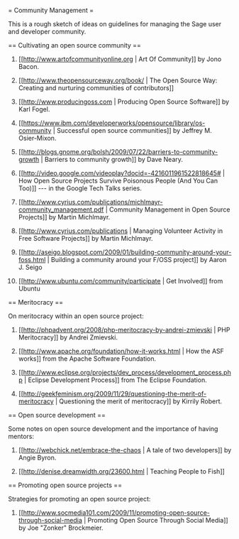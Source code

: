 = Community Management =

This is a rough sketch of ideas on guidelines for managing the Sage user and developer community.


== Cultivating an open source community ==

 1. [[http://www.artofcommunityonline.org | Art Of Community]] by Jono Bacon.
 
 1. [[http://www.theopensourceway.org/book/ | The Open Source Way: Creating and nurturing communities of contributors]]

 1. [[http://www.producingoss.com | Producing Open Source Software]] by Karl Fogel.

 1. [[https://www.ibm.com/developerworks/opensource/library/os-community | Successful open source communities]] by Jeffrey M. Osier-Mixon.
 
 1. [[http://blogs.gnome.org/bolsh/2009/07/22/barriers-to-community-growth | Barriers to community growth]] by Dave Neary.
 
 1. [[http://video.google.com/videoplay?docid=-4216011961522818645# | How Open Source Projects Survive Poisonous People (And You Can Too)]] --- in the Google Tech Talks series.
 
 1. [[http://www.cyrius.com/publications/michlmayr-community_management.pdf | Community Management in Open Source Projects]] by Martin Michlmayr.
 
 1. [[http://www.cyrius.com/publications | Managing Volunteer Activity in Free Software Projects]] by Martin Michlmayr.

 1. [[http://aseigo.blogspot.com/2009/01/building-community-around-your-foss.html | Building a community around your F/OSS project]] by Aaron J. Seigo

 1. [[http://www.ubuntu.com/community/participate | Get Involved]] from Ubuntu
 

== Meritocracy ==

On meritocracy within an open source project:

 1. [[http://phpadvent.org/2008/php-meritocracy-by-andrei-zmievski | PHP Meritocracy]] by Andrei Zmievski.
 
 1. [[http://www.apache.org/foundation/how-it-works.html | How the ASF works]] from the Apache Software Foundation.
 
 1. [[http://www.eclipse.org/projects/dev_process/development_process.php | Eclipse Development Process]] from The Eclipse Foundation.
 
 1. [[http://geekfeminism.org/2009/11/29/questioning-the-merit-of-meritocracy | Questioning the merit of meritocracy]] by Kirrily Robert.


== Open source development ==
 
Some notes on open source development and the importance of having mentors:

 1. [[http://webchick.net/embrace-the-chaos | A tale of two developers]] by Angie Byron.
 
 1. [[http://denise.dreamwidth.org/23600.html | Teaching People to Fish]]
 

== Promoting open source projects ==

Strategies for promoting an open source project:

 1. [[http://www.socmedia101.com/2009/11/promoting-open-source-through-social-media | Promoting Open Source Through Social Media]] by Joe "Zonker" Brockmeier.
